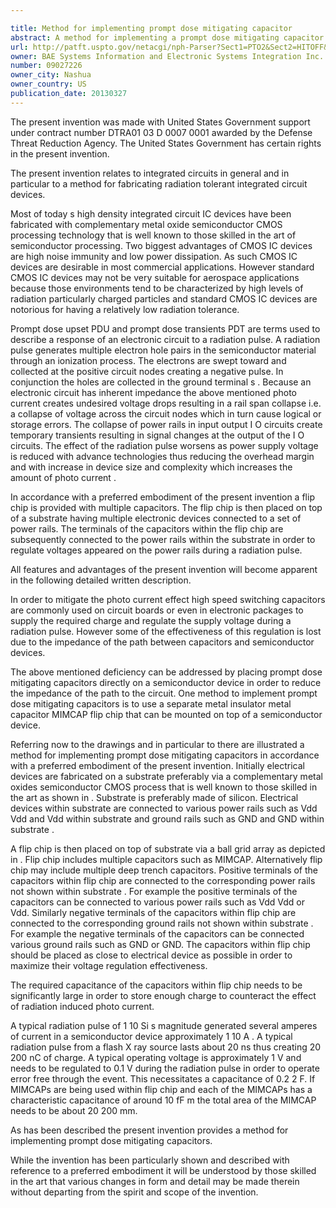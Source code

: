 ```yaml
---

title: Method for implementing prompt dose mitigating capacitor
abstract: A method for implementing a prompt dose mitigating capacitor is disclosed. Initially, a flip chip is provided with multiple capacitors. The flip chip is then placed on top of a substrate having multiple electronic devices connected to a set of power rails. The terminals of the capacitors within the flip chip are subsequently connected to the power rails within the substrate in order to regulate voltages appeared on the power rails during a radiation pulse.
url: http://patft.uspto.gov/netacgi/nph-Parser?Sect1=PTO2&Sect2=HITOFF&p=1&u=%2Fnetahtml%2FPTO%2Fsearch-adv.htm&r=1&f=G&l=50&d=PALL&S1=09027226&OS=09027226&RS=09027226
owner: BAE Systems Information and Electronic Systems Integration Inc.
number: 09027226
owner_city: Nashua
owner_country: US
publication_date: 20130327
---
```

The present invention was made with United States Government support under contract number DTRA01 03 D 0007 0001 awarded by the Defense Threat Reduction Agency. The United States Government has certain rights in the present invention.

The present invention relates to integrated circuits in general and in particular to a method for fabricating radiation tolerant integrated circuit devices.

Most of today s high density integrated circuit IC devices have been fabricated with complementary metal oxide semiconductor CMOS processing technology that is well known to those skilled in the art of semiconductor processing. Two biggest advantages of CMOS IC devices are high noise immunity and low power dissipation. As such CMOS IC devices are desirable in most commercial applications. However standard CMOS IC devices may not be very suitable for aerospace applications because those environments tend to be characterized by high levels of radiation particularly charged particles and standard CMOS IC devices are notorious for having a relatively low radiation tolerance.

Prompt dose upset PDU and prompt dose transients PDT are terms used to describe a response of an electronic circuit to a radiation pulse. A radiation pulse generates multiple electron hole pairs in the semiconductor material through an ionization process. The electrons are swept toward and collected at the positive circuit nodes creating a negative pulse. In conjunction the holes are collected in the ground terminal s . Because an electronic circuit has inherent impedance the above mentioned photo current creates undesired voltage drops resulting in a rail span collapse i.e. a collapse of voltage across the circuit nodes which in turn cause logical or storage errors. The collapse of power rails in input output I O circuits create temporary transients resulting in signal changes at the output of the I O circuits. The effect of the radiation pulse worsens as power supply voltage is reduced with advance technologies thus reducing the overhead margin and with increase in device size and complexity which increases the amount of photo current .

In accordance with a preferred embodiment of the present invention a flip chip is provided with multiple capacitors. The flip chip is then placed on top of a substrate having multiple electronic devices connected to a set of power rails. The terminals of the capacitors within the flip chip are subsequently connected to the power rails within the substrate in order to regulate voltages appeared on the power rails during a radiation pulse.

All features and advantages of the present invention will become apparent in the following detailed written description.

In order to mitigate the photo current effect high speed switching capacitors are commonly used on circuit boards or even in electronic packages to supply the required charge and regulate the supply voltage during a radiation pulse. However some of the effectiveness of this regulation is lost due to the impedance of the path between capacitors and semiconductor devices.

The above mentioned deficiency can be addressed by placing prompt dose mitigating capacitors directly on a semiconductor device in order to reduce the impedance of the path to the circuit. One method to implement prompt dose mitigating capacitors is to use a separate metal insulator metal capacitor MIMCAP flip chip that can be mounted on top of a semiconductor device.

Referring now to the drawings and in particular to there are illustrated a method for implementing prompt dose mitigating capacitors in accordance with a preferred embodiment of the present invention. Initially electrical devices are fabricated on a substrate preferably via a complementary metal oxides semiconductor CMOS process that is well known to those skilled in the art as shown in . Substrate is preferably made of silicon. Electrical devices within substrate are connected to various power rails such as Vdd Vdd and Vdd within substrate and ground rails such as GND and GND within substrate .

A flip chip is then placed on top of substrate via a ball grid array as depicted in . Flip chip includes multiple capacitors such as MIMCAP. Alternatively flip chip may include multiple deep trench capacitors. Positive terminals of the capacitors within flip chip are connected to the corresponding power rails not shown within substrate . For example the positive terminals of the capacitors can be connected to various power rails such as Vdd Vdd or Vdd. Similarly negative terminals of the capacitors within flip chip are connected to the corresponding ground rails not shown within substrate . For example the negative terminals of the capacitors can be connected various ground rails such as GND or GND. The capacitors within flip chip should be placed as close to electrical device as possible in order to maximize their voltage regulation effectiveness.

The required capacitance of the capacitors within flip chip needs to be significantly large in order to store enough charge to counteract the effect of radiation induced photo current.

A typical radiation pulse of 1 10 Si s magnitude generated several amperes of current in a semiconductor device approximately 1 10 A . A typical radiation pulse from a flash X ray source lasts about 20 ns thus creating 20 200 nC of charge. A typical operating voltage is approximately 1 V and needs to be regulated to 0.1 V during the radiation pulse in order to operate error free through the event. This necessitates a capacitance of 0.2 2 F. If MIMCAPs are being used within flip chip and each of the MIMCAPs has a characteristic capacitance of around 10 fF m the total area of the MIMCAP needs to be about 20 200 mm.

As has been described the present invention provides a method for implementing prompt dose mitigating capacitors.

While the invention has been particularly shown and described with reference to a preferred embodiment it will be understood by those skilled in the art that various changes in form and detail may be made therein without departing from the spirit and scope of the invention.

